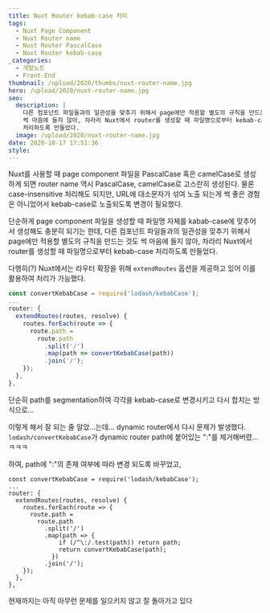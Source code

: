 ```yaml
---
title: Nuxt Router kebab-case 처리
tags:
  - Nuxt Page Component
  - Nuxt Router name
  - Nuxt Router PascalCase
  - Nuxt Router kebab-case
_categories:
  - 개발노트
  - Front-End
thumbnail: /upload/2020/thumbs/nuxt-router-name.jpg
hero: /upload/2020/nuxt-router-name.jpg
seo:
  description: |
    다른 컴포넌트 파일들과의 일관성을 맞추기 위해서 page에만 적용할 별도의 규칙을 만드는 것도
    썩 마음에 들지 않아, 차라리 Nuxt에서 router를 생성할 때 파일명으로부터 kebab-case
    처리하도록 만들었다.
  image: /upload/2020/nuxt-router-name.jpg
date: 2020-10-17 17:51:36
style:
---
```



Nuxt를 사용할 때 page component 파일을 PascalCase 혹은 camelCase로 생성하게 되면
router name 역시 PascalCase, camelCase로 고스란히 생성된다.
물론 case-insensitive 처리해도 되지만, URL에 대소문자가 섞여 노출 되는게 썩 좋은 경험은
아니었어서 kebab-case로 노출되도록 변경이 필요했다.

단순하게 page component 파일을 생성할 때 파일명 자체를 kabab-case에 맞추어서 생성해도
충분히 되기는 한데, 다른 컴포넌트 파일들과의 일관성을 맞추기 위해서 page에만 적용할 별도의
규칙을 만드는 것도 썩 마음에 들지 않아, 차라리 Nuxt에서 router를 생성할 때 파일명으로부터
kebab-case 처리하도록 만들었다.

다행히(?) Nuxt에서는 라우터 확장을 위해 `extendRoutes` 옵션을 제공하고 있어 이를 활용하여
처리가 가능했다.

```javascript
const convertKebabCase = require('lodash/kebabCase');
...
router: {
  extendRoutes(routes, resolve) {
    routes.forEach(route => {
      route.path =
        route.path
          .split('/')
          .map(path => convertKebabCase(path))
          .join('/');
    });
  },
},
```

단순히 path를 segmentation하여 각각을 kebab-case로 변경시키고 다시 합치는 방식으로...

이렇게 해서 잘 되는 줄 알았...는데... dynamic router에서 다시 문제가 발생했다.
`lodash/convertKebabCase`가 dynamic router path에 붙어있는 ":"를 제거해버렸... ㅋㅋㅋ

하여, path에 ":"의 존재 여부에 따라 변경 되도록 바꾸었고,

```javascript|data-line="9-12"
const convertKebabCase = require('lodash/kebabCase');
...
router: {
  extendRoutes(routes, resolve) {
    routes.forEach(route => {
      route.path =
        route.path
          .split('/')
          .map(path => {
              if (/^\:/.test(path)) return path;
              return convertKebabCase(path);
            })
          .join('/');
    });
  },
},
```

현재까지는 아직 아무런 문제를 일으키지 않고 잘 돌아가고 있다